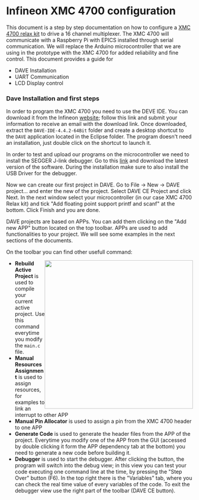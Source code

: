 # Infineon XMC 4700 configuration

This document is a step by step documentation on how to configure a [XMC 4700 relax kit](https://www.infineon.com/cms/en/product/evaluation-boards/kit_xmc47_relax_v1/) to drive a 16 channel multiplexer. The XMC 4700 will communicate with a Raspberry Pi with EPICS installed through serial communication. We will replace the Arduino microcontroller that we are using in the prototype with the XMC 4700 for added reliability and fine control. This document provides a guide for
- DAVE Installation
- UART Communication
- LCD Display control 

### Dave Installation and first steps

In order to program the XMC 4700 you need to use the DEVE IDE. You can download it from the Infineon [website](https://infineoncommunity.com/dave-download_ID645); follow this link and submit your information to receive an email with the download link. Once downloaded, extract the ``DAVE-IDE-4.4.2-64Bit`` folder and create a desktop shortcut to the ``DAVE`` application located in the Eclipse folder. The program doesn't need an installation, just double click on the shortcut to launch it. 

In order to test and upload our programs on the microcontroller we need to install the SEGGER J-link debugger. Go to this [link](https://www.segger.com/downloads/jlink/#J-LinkSoftwareAndDocumentationPack) and download the latest version of the software. During the installation make sure to also install the USB Driver for the debugger. 

Now we can create our first project in DAVE. Go to File -> New -> DAVE project... and enter the new of the project. Select DAVE CE Project and click Next. In the next window select your microcontroller (in our case XMC 4700 Relax kit) and tick "Add floating point support printf and scanf" at the bottom. Click Finish and you are done.

DAVE projects are based on APPs. You can add them clicking on the "Add new APP" button located on the top toolbar. APPs are used to add functionalities to your project. We will see some examples in the next sections of the documents. 

On the toolbar you can find other usefull command:


<p align="center">
  <img style="float: right;" src="https://i.imgur.com/GfktHUA.png" width="400">
</p>

- **Rebuild Active Project** is used to compile your current active project. Use this command everytime you modify the ``main.c`` file.
- **Manual Resources Assignment** is used to assign resources, for examples to link an interrupt to other APP
- **Manual Pin Allocator** is used to assign a pin from the XMC 4700 header to one APP
- **Generate Code** is used to generate the header files from the APP of the project. Everytime you modify one of the APP from the GUI (accessed by double clicking it form the APP dependency tab at the bottom) you need to generate a new code before building it.
- **Debugger** is used to start the debugger. After clicking the button, the program will switch into the debug view; in this view you can test your code executing one command line at the time, by pressing the "Step Over" button (F6). In the top right there is the "Variables" tab, where you can check the real time value of every variables of the code. To exit the debugger view use the right part of the toolbar (DAVE CE button).

